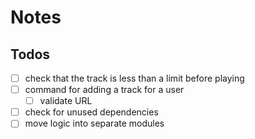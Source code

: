 # Notes

## Todos

- [ ] check that the track is less than a limit before playing
- [ ] command for adding a track for a user
  - [ ] validate URL
- [ ] check for unused dependencies
- [ ] move logic into separate modules
